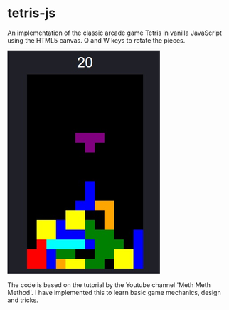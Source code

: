 # tetris-js
An implementation of the classic arcade game Tetris in vanilla JavaScript using the HTML5 canvas. Q and W keys to rotate the pieces.

![alt text](https://raw.githubusercontent.com/AtifFarooq/tetris-js/master/thumbnail.jpg)

The code is based on the tutorial by the Youtube channel 'Meth Meth Method'. I have implemented this to learn basic game mechanics, design and tricks.
